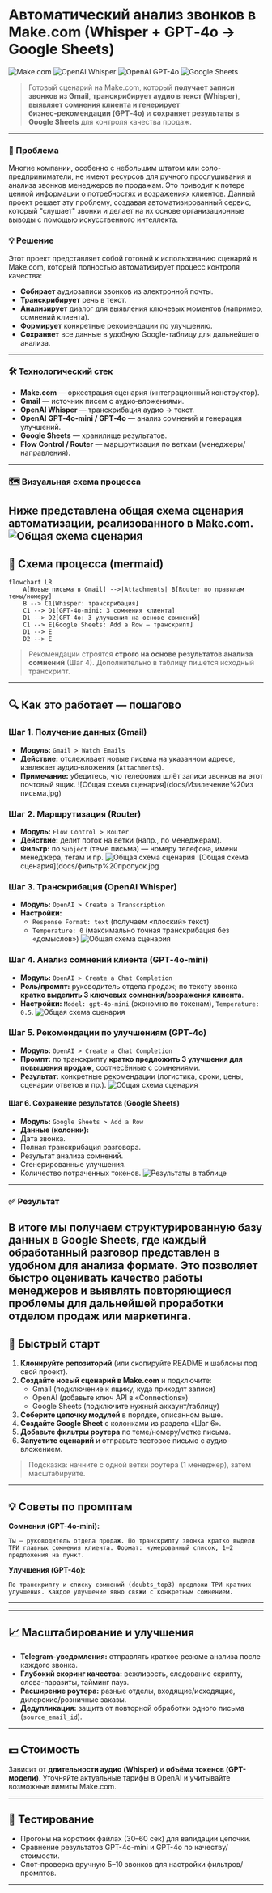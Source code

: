 # Автоматический анализ звонков в Make.com (Whisper + GPT‑4o → Google Sheets)
![Make.com](https://img.shields.io/badge/Platform-Make.com-6d5efc?logo=make&logoColor=white)
![OpenAI Whisper](https://img.shields.io/badge/OpenAI-Whisper-412991?logo=openai&logoColor=white)
![OpenAI GPT-4o](https://img.shields.io/badge/OpenAI-GPT--4o-412991?logo=openai&logoColor=white)
![Google Sheets](https://img.shields.io/badge/Google%20Sheets-Data%20Storage-34a853?logo=googlesheets&logoColor=white)

> Готовый сценарий на Make.com, который **получает записи звонков из Gmail**, **транскрибирует аудио в текст (Whisper)**, **выявляет сомнения клиента и генерирует бизнес‑рекомендации (GPT‑4o)** и **сохраняет результаты в Google Sheets** для контроля качества продаж.
---- 
### 🎯 Проблема 
Многие компании, особенно с небольшим штатом или соло-предприниматели, не имеют ресурсов для ручного прослушивания и анализа звонков менеджеров по продажам. Это приводит к потере ценной информации о потребностях и возражениях клиентов. Данный проект решает эту проблему, создавая автоматизированный сервис, который "слушает" звонки и делает на их основе организационные выводы с помощью искусственного интеллекта. 
### 💡 Решение 
Этот проект представляет собой готовый к использованию сценарий в Make.com, который полностью автоматизирует процесс контроля качества: 
* **Собирает** аудиозаписи звонков из электронной почты. 
* **Транскрибирует** речь в текст. 
* **Анализирует** диалог для выявления ключевых моментов (например, сомнений клиента). 
* **Формирует** конкретные рекомендации по улучшению. 
* **Сохраняет** все данные в удобную Google-таблицу для дальнейшего анализа. 
---- 
### 🛠️ Технологический стек 
- **Make.com** — оркестрация сценария (интеграционный конструктор).
- **Gmail** — источник писем с аудио‑вложениями.
- **OpenAI Whisper** — транскрибация аудио → текст.
- **OpenAI GPT‑4o‑mini / GPT‑4o** — анализ сомнений и генерация улучшений.
- **Google Sheets** — хранилище результатов.
- **Flow Control / Router** — маршрутизация по веткам (менеджеры/направления).
--- 
### 🗺️ Визуальная схема процесса 
Ниже представлена общая схема сценария автоматизации, реализованного в Make.com.
![Общая схема сценария](docs/общая_схема.jpg)
---

## 🧭 Схема процесса (mermaid)
```mermaid
flowchart LR
    A[Новые письма в Gmail] -->|Attachments| B[Router по правилам темы/номеру]
    B --> C1[Whisper: транскрибация]
    C1 --> D1[GPT-4o-mini: 3 сомнения клиента]
    D1 --> D2[GPT-4o: 3 улучшения на основе сомнений]
    C1 --> E[Google Sheets: Add a Row — транскрипт]
    D1 --> E
    D2 --> E
```
> Рекомендации строятся **строго на основе результатов анализа сомнений** (Шаг 4). Дополнительно в таблицу пишется исходный транскрипт.

---


## 🔍 Как это работает — пошагово

### Шаг 1. Получение данных (Gmail)
- **Модуль:** `Gmail > Watch Emails`  
- **Действие:** отслеживает новые письма на указанном адресе, извлекает аудио‑вложения (`Attachments`).  
- **Примечание:** убедитесь, что телефония шлёт записи звонков на этот почтовый ящик.
![Общая схема сценария](docs/Извлечение%20из письма.jpg)

### Шаг 2. Маршрутизация (Router)
- **Модуль:** `Flow Control > Router`  
- **Действие:** делит поток на ветки (напр., по менеджерам).  
- **Фильтр:** по `Subject` (теме письма) — номеру телефона, имени менеджера, тегам и пр.
![Общая схема сценария](docs/фильтр%20блок.jpg)
![Общая схема сценария](docs/фильтр%20пропуск.jpg

### Шаг 3. Транскрибация (OpenAI Whisper)
- **Модуль:** `OpenAI > Create a Transcription`  
- **Настройки:**  
  - `Response Format: text` (получаем «плоский» текст)  
  - `Temperature: 0` (максимально точная транскрибация без «домыслов»)
![Общая схема сценария](docs/транскрибация.jpg)

### Шаг 4. Анализ сомнений клиента (GPT‑4o‑mini)
- **Модуль:** `OpenAI > Create a Chat Completion`  
- **Роль/промпт:** руководитель отдела продаж; по тексту звонка **кратко выделить 3 ключевых сомнения/возражения клиента**.  
- **Настройки:** `Model: gpt‑4o‑mini` (экономно по токенам), `Temperature: 0.5`.
![Общая схема сценария](docs/Выявление%20сомнений.jpg)

### Шаг 5. Рекомендации по улучшениям (GPT‑4o)
- **Модуль:** `OpenAI > Create a Chat Completion`  
- **Промпт:** по транскрипту **кратко предложить 3 улучшения для повышения продаж**, соотнесённые с сомнениями.  
- **Результат:** конкретные рекомендации (логистика, сроки, цены, сценарии ответов и пр.).
![Общая схема сценария](docs/Предложение%20улучшений.jpg)

#### **Шаг 6. Сохранение результатов (Google Sheets)** 
- **Модуль:** `Google Sheets > Add a Row` 
- **Данные (колонки):** 
- Дата звонка. 
- Полная транскрибация разговора. 
- Результат анализа сомнений. 
- Сгенерированные улучшения. 
- Количество потраченных токенов. 
![Результаты в таблице](docs/рез-ты%20в%20табл.jpg)
---
### ✅ Результат 
В итоге мы получаем структурированную базу данных в Google Sheets, где каждый обработанный разговор представлен в удобном для анализа формате. Это позволяет быстро оценивать качество работы менеджеров и выявлять повторяющиеся проблемы для дальнейшей проработки отделом продаж или маркетинга. 
---

## 🚀 Быстрый старт

1) **Клонируйте репозиторий** (или скопируйте README и шаблоны под свой проект).  
2) **Создайте новый сценарий в Make.com** и подключите:
   - Gmail (подключение к ящику, куда приходят записи)
   - OpenAI (добавьте ключ API в «Connections»)
   - Google Sheets (подключите нужный аккаунт/таблицу)
3) **Соберите цепочку модулей** в порядке, описанном выше.  
4) **Создайте Google Sheet** с колонками из раздела «Шаг 6».  
5) **Добавьте фильтры роутера** по теме/номеру/метке письма.  
6) **Запустите сценарий** и отправьте тестовое письмо с аудио-вложением.

> Подсказка: начните с одной ветки роутера (1 менеджер), затем масштабируйте.

---

## 💡 Советы по промптам

**Сомнения (GPT-4o-mini):**
```
Ты — руководитель отдела продаж. По транскрипту звонка кратко выдели ТРИ главных сомнения клиента. Формат: нумерованный список, 1–2 предложения на пункт.
```

**Улучшения (GPT-4o):**
```
По транскрипту и списку сомнений (doubts_top3) предложи ТРИ кратких улучшения. Каждое улучшение явно свяжи с конкретным сомнением.
```

---
---

## 📈 Масштабирование и улучшения
- **Telegram-уведомления:** отправлять краткое резюме анализа после каждого звонка.
- **Глубокий скоринг качества:** вежливость, следование скрипту, слова-паразиты, тайминг пауз.
- **Расширение роутера:** разные отделы, входящие/исходящие, дилерские/розничные заказы.
- **Дедупликация:** защита от повторной обработки одного письма (`source_email_id`).

---

## 💵 Стоимость
Зависит от **длительности аудио (Whisper)** и **объёма токенов (GPT-модели)**. Уточняйте актуальные тарифы в OpenAI и учитывайте возможные лимиты Make.com.

---

## 🧪 Тестирование
- Прогоны на коротких файлах (30–60 сек) для валидации цепочки.
- Сравнение результатов GPT-4o-mini и GPT-4o по качеству/стоимости.
- Спот-проверка вручную 5–10 звонков для настройки фильтров/промптов.

---

